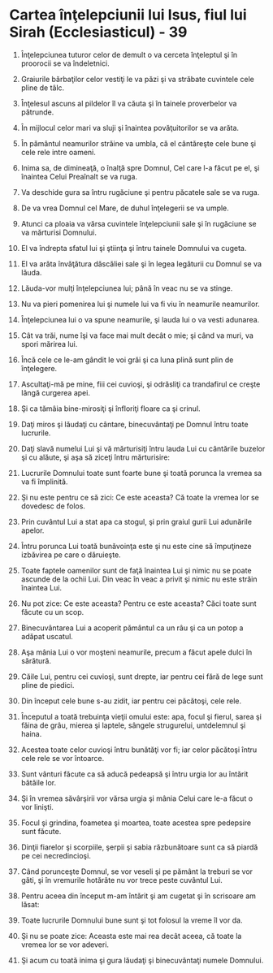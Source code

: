 # Cartea &#238;n&#355;elepciunii lui Isus, fiul lui Sirah (Ecclesiasticul) - 39

1. Înţelepciunea tuturor celor de demult o va cerceta înţeleptul şi în proorocii se va îndeletnici. 

2. Graiurile bărbaţilor celor vestiţi le va păzi şi va străbate cuvintele cele pline de tâlc. 

3. Înţelesul ascuns al pildelor îl va căuta şi în tainele proverbelor va pătrunde. 

4. În mijlocul celor mari va sluji şi înaintea povăţuitorilor se va arăta. 

5. În pământul neamurilor străine va umbla, că el cântăreşte cele bune şi cele rele intre oameni. 

6. Inima sa, de dimineaţă, o înalţă spre Domnul, Cel care l-a făcut pe el, şi înaintea Celui Preaînalt se va ruga. 

7. Va deschide gura sa întru rugăciune şi pentru păcatele sale se va ruga. 

8. De va vrea Domnul cel Mare, de duhul înţelegerii se va umple. 

9. Atunci ca ploaia va vărsa cuvintele înţelepciunii sale şi în rugăciune se va mărturisi Domnului. 

10. El va îndrepta sfatul lui şi ştiinţa şi întru tainele Domnului va cugeta. 

11. El va arăta învăţătura dăscăliei sale şi în legea legăturii cu Domnul se va lăuda. 

12. Lăuda-vor mulţi înţelepciunea lui; până în veac nu se va stinge. 

13. Nu va pieri pomenirea lui şi numele lui va fi viu în neamurile neamurilor. 

14. Înţelepciunea lui o va spune neamurile, şi lauda lui o va vesti adunarea. 

15. Cât va trăi, nume îşi va face mai mult decât o mie; şi când va muri, va spori mărirea lui. 

16. Încă cele ce le-am gândit le voi grăi şi ca luna plină sunt plin de înţelegere. 

17. Ascultaţi-mă pe mine, fiii cei cuvioşi, şi odrăsliţi ca trandafirul ce creşte lângă curgerea apei. 

18. Şi ca tămâia bine-mirosiţi şi înfloriţi floare ca şi crinul. 

19. Daţi miros şi lăudaţi cu cântare, binecuvântaţi pe Domnul întru toate lucrurile. 

20. Daţi slavă numelui Lui şi vă mărturisiţi întru lauda Lui cu cântările buzelor şi cu alăute, şi aşa să ziceţi întru mărturisire: 

21. Lucrurile Domnului toate sunt foarte bune şi toată porunca la vremea sa va fi împlinită. 

22. Şi nu este pentru ce să zici: Ce este aceasta? Că toate la vremea lor se dovedesc de folos. 

23. Prin cuvântul Lui a stat apa ca stogul, şi prin graiul gurii Lui adunările apelor. 

24. Întru porunca Lui toată bunăvoinţa este şi nu este cine să împuţineze izbăvirea pe care o dăruieşte. 

25. Toate faptele oamenilor sunt de faţă înaintea Lui şi nimic nu se poate ascunde de la ochii Lui. Din veac în veac a privit şi nimic nu este străin înaintea Lui. 

26. Nu pot zice: Ce este aceasta? Pentru ce este aceasta? Căci toate sunt făcute cu un scop. 

27. Binecuvântarea Lui a acoperit pământul ca un râu şi ca un potop a adăpat uscatul. 

28. Aşa mânia Lui o vor moşteni neamurile, precum a făcut apele dulci în sărătură. 

29. Căile Lui, pentru cei cuvioşi, sunt drepte, iar pentru cei fără de lege sunt pline de piedici. 

30. Din început cele bune s-au zidit, iar pentru cei păcătoşi, cele rele. 

31. Începutul a toată trebuinţa vieţii omului este: apa, focul şi fierul, sarea şi făina de grâu, mierea şi laptele, sângele strugurelui, untdelemnul şi haina. 

32. Acestea toate celor cuvioşi întru bunătăţi vor fi; iar celor păcătoşi întru cele rele se vor întoarce. 

33. Sunt vânturi făcute ca să aducă pedeapsă şi întru urgia lor au întărit bătăile lor. 

34. Şi în vremea săvârşirii vor vărsa urgia şi mânia Celui care le-a făcut o vor linişti. 

35. Focul şi grindina, foametea şi moartea, toate acestea spre pedepsire sunt făcute. 

36. Dinţii fiarelor şi scorpiile, şerpii şi sabia răzbunătoare sunt ca să piardă pe cei necredincioşi. 

37. Când porunceşte Domnul, se vor veseli şi pe pământ la treburi se vor găti, şi în vremurile hotărâte nu vor trece peste cuvântul Lui. 

38. Pentru aceea din început m-am întărit şi am cugetat şi în scrisoare am lăsat: 

39. Toate lucrurile Domnului bune sunt şi tot folosul la vreme îl vor da. 

40. Şi nu se poate zice: Aceasta este mai rea decât aceea, că toate la vremea lor se vor adeveri. 

41. Şi acum cu toată inima şi gura lăudaţi şi binecuvântaţi numele Domnului. 

